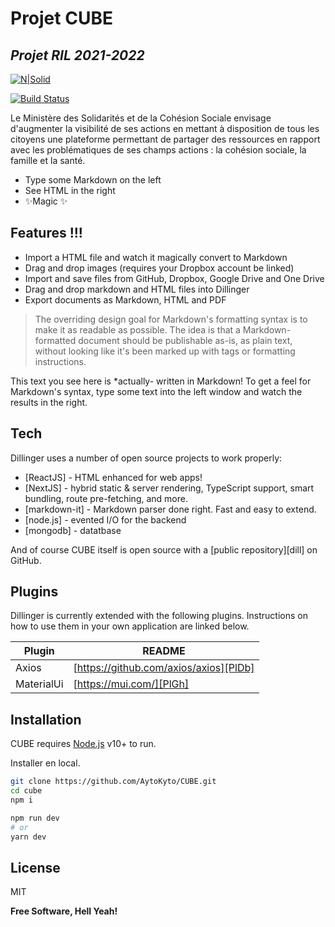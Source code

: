 # Projet CUBE
## _Projet RIL 2021-2022_

[![N|Solid](https://cldup.com/dTxpPi9lDf.thumb.png)](https://nodesource.com/products/nsolid)

[![Build Status](https://travis-ci.org/joemccann/dillinger.svg?branch=master)](https://travis-ci.org/joemccann/dillinger)

Le Ministère des Solidarités et de la Cohésion Sociale envisage d'augmenter la visibilité de ses actions en mettant à disposition de tous les citoyens une plateforme permettant de partager des ressources en rapport avec les problématiques de ses champs actions : la cohésion sociale, la famille et la santé.

- Type some Markdown on the left
- See HTML in the right
- ✨Magic ✨

## Features !!!

- Import a HTML file and watch it magically convert to Markdown
- Drag and drop images (requires your Dropbox account be linked)
- Import and save files from GitHub, Dropbox, Google Drive and One Drive
- Drag and drop markdown and HTML files into Dillinger
- Export documents as Markdown, HTML and PDF


> The overriding design goal for Markdown's
> formatting syntax is to make it as readable
> as possible. The idea is that a
> Markdown-formatted document should be
> publishable as-is, as plain text, without
> looking like it's been marked up with tags
> or formatting instructions.

This text you see here is *actually- written in Markdown! To get a feel
for Markdown's syntax, type some text into the left window and
watch the results in the right.

## Tech

Dillinger uses a number of open source projects to work properly:

- [ReactJS] - HTML enhanced for web apps!
- [NextJS] - hybrid static & server rendering, TypeScript support, smart bundling, route pre-fetching, and more.
- [markdown-it] - Markdown parser done right. Fast and easy to extend.
- [node.js] - evented I/O for the backend
- [mongodb] - datatbase

And of course CUBE itself is open source with a [public repository][dill]
 on GitHub.
 
## Plugins

Dillinger is currently extended with the following plugins.
Instructions on how to use them in your own application are linked below.

| Plugin | README |
| ------ | ------ |
| Axios | [https://github.com/axios/axios][PlDb] |
| MaterialUi | [https://mui.com/][PlGh] |

## Installation

CUBE requires [Node.js](https://nodejs.org/) v10+ to run.

Installer en local.

```sh
git clone https://github.com/AytoKyto/CUBE.git
cd cube
npm i

npm run dev
# or
yarn dev
```

## License

MIT

**Free Software, Hell Yeah!**

[//]: # (These are reference links used in the body of this note and get stripped out when the markdown processor does its job. There is no need to format nicely because it shouldn't be seen. Thanks SO - http://stackoverflow.com/questions/4823468/store-comments-in-markdown-syntax)
